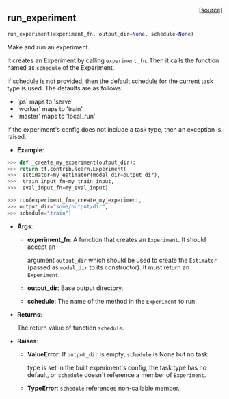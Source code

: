 <span style="float:right;">[[source]](https://github.com/polyaxon/polyaxon/blob/master/polyaxon/experiments/utils.py#L7)</span>

## run_experiment


```python
run_experiment(experiment_fn, output_dir=None, schedule=None)
```


Make and run an experiment.

It creates an Experiment by calling `experiment_fn`. Then it calls the
function named as `schedule` of the Experiment.

If schedule is not provided, then the default schedule for the current task
type is used. The defaults are as follows:

* 'ps' maps to 'serve'
* 'worker' maps to 'train'
* 'master' maps to 'local_run'

If the experiment's config does not include a task type, then an exception
is raised.

- __Example__:

```python
>>> def _create_my_experiment(output_dir):
>>> return tf.contrib.learn.Experiment(
>>>	 estimator=my_estimator(model_dir=output_dir),
>>>	 train_input_fn=my_train_input,
>>>	 eval_input_fn=my_eval_input)

>>> run(experiment_fn=_create_my_experiment,
>>> output_dir="some/output/dir",
>>> schedule="train")
```

- __Args__:

	- __experiment_fn__: A function that creates an `Experiment`. It should accept an

	  argument `output_dir` which should be used to create the `Estimator`
	  (passed as `model_dir` to its constructor). It must return an
	  `Experiment`.
	- __output_dir__: Base output directory.

	- __schedule__: The name of the  method in the `Experiment` to run.


- __Returns__:

	The return value of function `schedule`.

- __Raises__:

	- __ValueError__: If `output_dir` is empty, `schedule` is None but no task

	  type is set in the built experiment's config, the task type has no
	  default, or `schedule` doesn't reference a member of `Experiment`.
	- __TypeError__: `schedule` references non-callable member.

